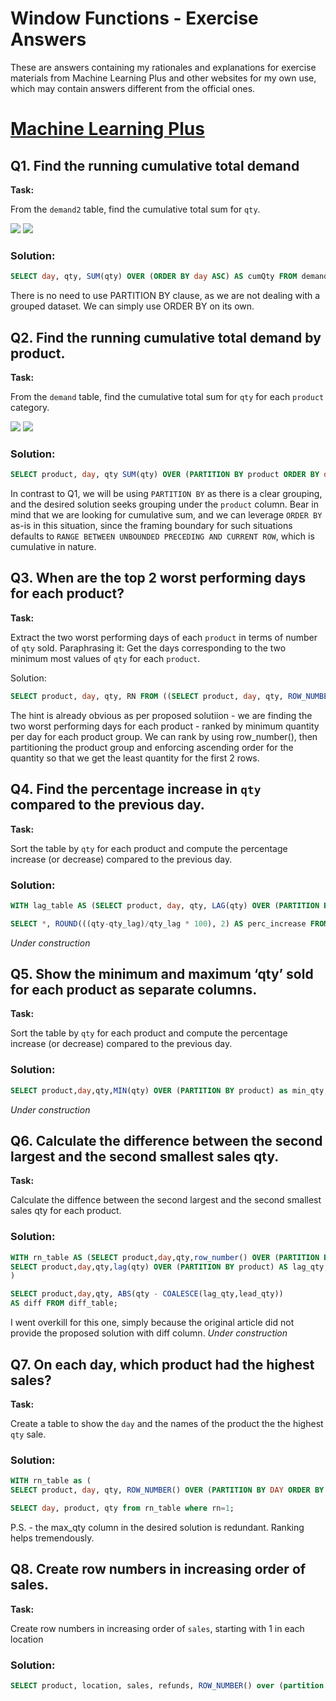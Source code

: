 # Window Functions - Exercise Answers

These are answers containing my rationales and explanations for exercise materials from Machine Learning Plus and other websites for my own use, which may contain answers different from the official ones.

# [Machine Learning Plus](https://www.machinelearningplus.com/sql/sql-window-functions-exercises/)

## Q1. Find the running cumulative total demand

**Task:**

From the `demand2` table, find the cumulative total sum for `qty`.

![](img/q1_a.png)
![](img/q1_b.png)

### Solution:
```sql
SELECT day, qty, SUM(qty) OVER (ORDER BY day ASC) AS cumQty FROM demand2
```

There is no need to use PARTITION BY clause, as we are not dealing with a grouped dataset. We can simply use ORDER BY on its own.

## Q2. Find the running cumulative total demand by product.

**Task:**

From the `demand` table, find the cumulative total sum for `qty` for each `product` category.

![](img/q2_a.png)
![](img/q2_b.png)

### Solution:
```sql
SELECT product, day, qty SUM(qty) OVER (PARTITION BY product ORDER BY day ASC) AS 'CUMSUM' FROM demand
```

In contrast to Q1, we will be using `PARTITION BY` as there is a clear grouping, and the desired solution seeks grouping under the `product` column. Bear in mind that we are looking for cumulative sum, and we can leverage `ORDER BY` as-is in this situation, since the framing boundary for such situations defaults to `RANGE BETWEEN UNBOUNDED PRECEDING AND CURRENT ROW`, which is cumulative in nature.

## Q3. When are the top 2 worst performing days for each product?

**Task:**

Extract the two worst performing days of each `product` in terms of number of `qty` sold. Paraphrasing it: Get the days corresponding to the two minimum most values of `qty` for each `product`.

Solution:

```sql
SELECT product, day, qty, RN FROM ((SELECT product, day, qty, ROW_NUMBER() OVER (PARTITION BY product ORDER BY qty ASC) AS RN FROM demand)) T WHERE RN < 3
```

The hint is already obvious as per proposed solutiion - we are finding the two worst performing days for each product - ranked by minimum quantity per day for each product group. We can rank by using row_number(), then partitioning the product group and enforcing ascending order for the quantity so that we get the least quantity for the first 2 rows.

## Q4. Find the percentage increase in `qty` compared to the previous day.

**Task:**

Sort the table by `qty` for each product and compute the percentage increase (or decrease) compared to the previous day.

### Solution:
```sql
WITH lag_table AS (SELECT product, day, qty, LAG(qty) OVER (PARTITION BY product ORDER BY day ASC) as qty_lag FROM demand)

SELECT *, ROUND(((qty-qty_lag)/qty_lag * 100), 2) AS perc_increase FROM lag_table WHERE qty_lag is not null;
```

*Under construction*

## Q5. Show the minimum and maximum ‘qty’ sold for each product as separate columns.

**Task:**

Sort the table by `qty` for each product and compute the percentage increase (or decrease) compared to the previous day.

### Solution:
```sql
SELECT product,day,qty,MIN(qty) OVER (PARTITION BY product) as min_qty, MAX(qty) OVER (PARTITION BY product) as max_qty FROM demand;
```

*Under construction*

## Q6. Calculate the difference between the second largest and the second smallest sales qty.

**Task:**

Calculate the diffence between the second largest and the second smallest sales qty for each product.

### Solution:
```sql
WITH rn_table AS (SELECT product,day,qty,row_number() OVER (PARTITION BY product ORDER BY qty ASC) AS rn, COUNT(*) OVER (PARTITION BY product) AS row_count  FROM demand), diff_table AS (
SELECT product,day,qty,lag(qty) OVER (PARTITION BY product) AS lag_qty, lead(qty) OVER (PARTITION BY product) AS lead_qty FROM rn_table WHERE rn=2 OR (rn=row_count-1)
)

SELECT product,day,qty, ABS(qty - COALESCE(lag_qty,lead_qty))
AS diff FROM diff_table;
```

I went overkill for this one, simply because the original article did not provide the proposed solution with diff column. *Under construction*

## Q7. On each day, which product had the highest sales?

**Task:**

Create a table to show the `day` and the names of the product the the highest `qty` sale.

### Solution:
```sql
WITH rn_table as (
SELECT product, day, qty, ROW_NUMBER() OVER (PARTITION BY DAY ORDER BY QTY DESC) as rn FROM demand)

SELECT day, product, qty from rn_table where rn=1;
```

P.S. - the max_qty column in the desired solution is redundant. Ranking helps tremendously.

## Q8. Create row numbers in increasing order of sales.

**Task:**

Create row numbers in increasing order of `sales`, starting with 1 in each location

### Solution:
```sql
SELECT product, location, sales, refunds, ROW_NUMBER() over (partition by location order by sales asc) as rn from demand;
```
